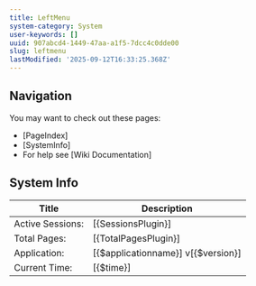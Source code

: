 ```yaml
---
title: LeftMenu
system-category: System
user-keywords: []
uuid: 907abcd4-1449-47aa-a1f5-7dcc4c0dde00
slug: leftmenu
lastModified: '2025-09-12T16:33:25.368Z'
---
```

## Navigation

You may want to check out these pages:
* [PageIndex]
* [SystemInfo]
* For help see [Wiki Documentation]

## System Info

| Title| Description |
| ---- | ----|
| Active Sessions: | [{SessionsPlugin}] |
| Total Pages: | [{TotalPagesPlugin}] |
| Application: | [{$applicationname}] v[{$version}] |
| Current Time: | [{$time}] |
